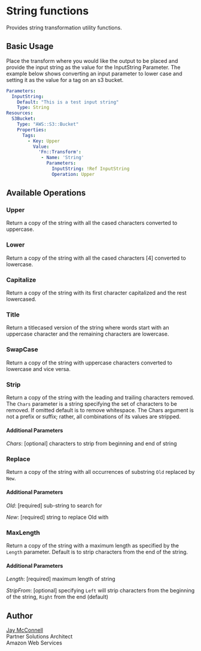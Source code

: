 # String functions

Provides string transformation utility functions.

## Basic Usage

Place the transform where you would like the output to be placed and provide the input string as the value for the
InputString Parameter. The example below shows converting an input parameter to lower case and setting it as the value
for a tag on an s3 bucket.

```yaml
Parameters:
  InputString:
    Default: "This is a test input string"
    Type: String
Resources:
  S3Bucket:
    Type: "AWS::S3::Bucket"
    Properties:
      Tags:
        - Key: Upper
          Value:
            'Fn::Transform':
             - Name: 'String'
               Parameters:
                 InputString: !Ref InputString
                 Operation: Upper
```

## Available Operations

### Upper

Return a copy of the string with all the cased characters converted to uppercase.

### Lower

Return a copy of the string with all the cased characters [4] converted to lowercase.

### Capitalize

Return a copy of the string with its first character capitalized and the rest lowercased.

### Title

Return a titlecased version of the string where words start with an uppercase character and the remaining characters
are lowercase.

### SwapCase

Return a copy of the string with uppercase characters converted to lowercase and vice versa.

### Strip

Return a copy of the string with the leading and trailing characters removed. The `Chars` parameter is a string
specifying the set of characters to be removed. If omitted default is to remove whitespace. The Chars argument is not a
prefix or suffix; rather, all combinations of its values are stripped.

#### Additional Parameters

*Chars*: [optional] characters to strip from beginning and end of string

### Replace

Return a copy of the string with all occurrences of substring `Old` replaced by `New`.

#### Additional Parameters

*Old*: [required] sub-string to search for

*New*: [required] string to replace Old with

### MaxLength

Return a copy of the string with a maximum length as specified by the `Length` parameter. Default is to strip
characters from the end of the string.

#### Additional Parameters

*Length*: [required] maximum length of string

*StripFrom*: [optional] specifying `Left` will strip characters from the beginning of the string, `Right` from the end
(default)

## Author

[Jay McConnell](https://github.com/jaymccon)  
Partner Solutions Architect  
Amazon Web Services
